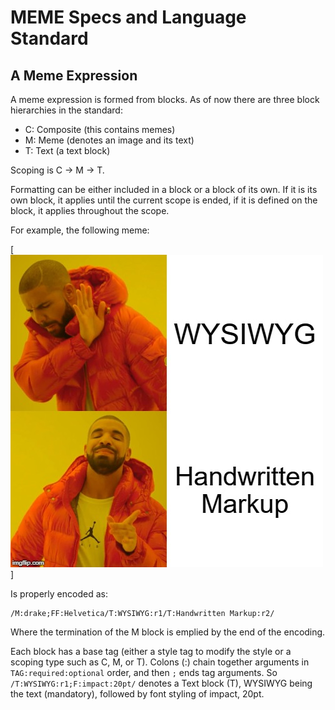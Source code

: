 # MEME Specs and Language Standard

## A Meme Expression

A meme expression is formed from blocks. As of now there are three block hierarchies in the standard:

- C: Composite (this contains memes)
- M: Meme (denotes an image and its text)
- T: Text (a text block)

Scoping is C -> M -> T.

Formatting can be either included in a block or a block of its own. If it is its own block, it applies until the current scope is ended, if it is defined on the block, it applies throughout the scope.

<!-- TODO: Make the documentation self-hosting -->

For example, the following meme:

[![Horribly inefficiently created by WYSIWYG editor](hotline-bling-deprecated.jpg)]

Is properly encoded as:

```meme
/M:drake;FF:Helvetica/T:WYSIWYG:r1/T:Handwritten Markup:r2/
```

Where the termination of the M block is emplied by the end of the encoding.

Each block has a base tag (either a style tag to modify the style or a scoping type such as C, M, or T). Colons (:) chain together arguments in `TAG:required:optional` order, and then `;` ends tag arguments. So ```/T:WYSIWYG:r1;F:impact:20pt/``` denotes a Text block (T), WYSIWYG being the text (mandatory), followed by font styling of impact, 20pt.
